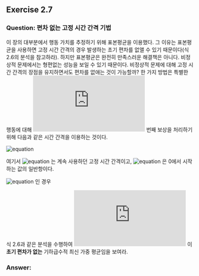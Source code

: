 ## Exercise 2.7

### Question: 편차 없는 고정 시간 간격 기법

이 장의 대부분에서 행동 가치를 추정하기 위해 표본평균을 이용했다. 그 이유는 표본평균을 사용하면 고정 시간 간격의 경우 발생하는 초기 편차를 없앨 수 있기 때문이다(식 2.6의 분석을 참고하라). 하지만 표본평균은 완전히 만족스러운 해결책은 아니다. 비정상적 문제에서는 형편없는 성능을 보일 수 있기 때문이다. 비정상적 문제에 대해 고정 시간 간격의 장점을 유지하면서도 편차를 없애는 것이 가능할까? 한 가지 방법은 특별한 행동에 대해 ![equation](https://latex.codecogs.com/svg.latex?n) 번째 보상을 처리하기 위해 다음과 같은 시간 간격을 이용하는 것이다.

![equation](https://latex.codecogs.com/svg.latex?\beta_n&space;\doteq&space;\alpha/\overline{o}_n)

여기서 ![equation](https://latex.codecogs.com/svg.latex?\alpha>0) 는 계속 사용하던 고정 시간 간격이고, ![equation](https://latex.codecogs.com/svg.latex?\overline{o}_n) 은 0에서 시작하는 값의 일반항이다.

![equation](https://latex.codecogs.com/svg.latex?\overline{o}_n&space;\doteq&space;\overline{o}_{n-1}&space;&plus;&space;\alpha(1-\overline{o}_{n-1}),\quad&space;\overline{o}_n&space;\doteq&space;0,&space;n&space;\geq&space;0) 인 경우

식 2.6과 같은 분석을 수행하여 
![equation](https://latex.codecogs.com/svg.latex?Q_n) 이 **초기 편차가 없는** 기하급수적 최신 가중 평균임을 보여라.

### Answer:

